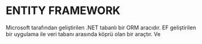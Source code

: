 # ENTITY FRAMEWORK

Microsoft tarafından geliştirilen .NET tabanlı bir ORM aracıdır.
EF geliştirilen bir uygulama ile veri tabanı arasında köprü olan bir araçtır.
Ve
<!--stackedit_data:
eyJoaXN0b3J5IjpbLTY2NjQ0NjE1NiwtMTE0NDgwMDA0NCwtND
UzNDUwMjcyLDE2NTY0ODEwNTEsMTUzNDYxNDczNiwxMjc2Njgz
NTU2LC0xODAxNTk3MTQzXX0=
-->